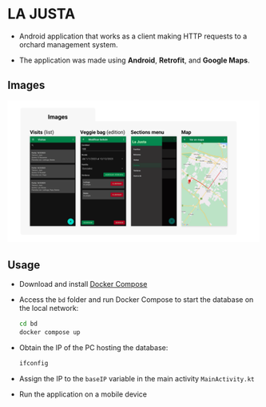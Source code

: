 # LA JUSTA

- Android application that works as a client making HTTP requests to a orchard management system.

- The application was made using **Android**, **Retrofit**, and **Google Maps**.

## Images

![Screenshots](https://github.com/J-4352681/Andriod-orchard-management-app/blob/main/img/screenshots-EN.png?raw=true "Screenshots")

## Usage

- Download and install [Docker Compose](https://docs.docker.com/compose/install/)

- Access the `bd` folder and run Docker Compose to start the database on the local network:
  ```Bash
  cd bd
  docker compose up
  ```

- Obtain the IP of the PC hosting the database:
  ```Bash
  ifconfig
  ```

- Assign the IP to the `baseIP` variable in the main activity `MainActivity.kt`

- Run the application on a mobile device
